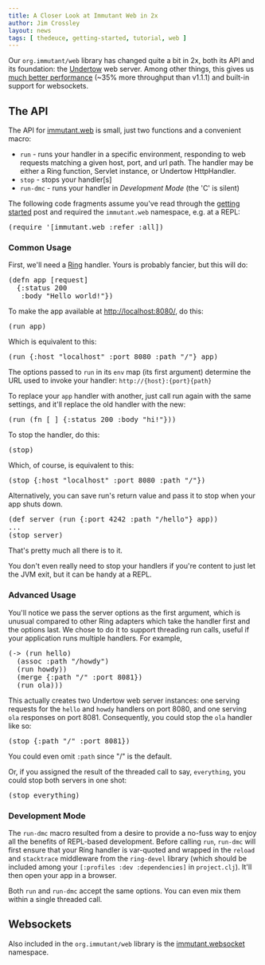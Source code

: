 ```yaml
---
title: A Closer Look at Immutant Web in 2x
author: Jim Crossley
layout: news
tags: [ thedeuce, getting-started, tutorial, web ]
---
```


Our `org.immutant/web` library has changed quite a bit in 2x, both its
API and its foundation: the [Undertow] web server. Among other things,
this gives us
[much better performance](https://github.com/ptaoussanis/clojure-web-server-benchmarks)
(~35% more throughput than v1.1.1) and built-in support for
websockets.

## The API

The API for [immutant.web] is small, just two functions and a
convenient macro:

* `run` - runs your handler in a specific environment, responding to
  web requests matching a given host, port, and url path. The handler
  may be either a Ring function, Servlet instance, or Undertow
  HttpHandler.
* `stop` - stops your handler[s]
* `run-dmc` - runs your handler in *Development Mode* (the 'C' is silent)

The following code fragments assume you've read through the
[getting started] post and required the `immutant.web` namespace, e.g.
at a REPL:

<pre class="syntax clojure">(require '[immutant.web :refer :all])</pre>

### Common Usage

First, we'll need a [Ring] handler. Yours is probably fancier, but
this will do:

<pre class="syntax clojure">(defn app [request]
  {:status 200
   :body "Hello world!"})
</pre>

To make the app available at <http://localhost:8080/>, do this:

<pre class="syntax clojure">(run app)</pre>

Which is equivalent to this:

<pre class="syntax clojure">(run {:host "localhost" :port 8080 :path "/"} app)</pre>

The options passed to `run` in its `env` map (its first argument)
determine the URL used to invoke your handler: `http://{host}:{port}{path}`

To replace your `app` handler with another, just call run again with
the same settings, and it'll replace the old handler with the new:

<pre class="syntax clojure">(run (fn [_] {:status 200 :body "hi!"}))</pre>

To stop the handler, do this:

<pre class="syntax clojure">(stop)</pre>

Which, of course, is equivalent to this:

<pre class="syntax clojure">(stop {:host "localhost" :port 8080 :path "/"})</pre>

Alternatively, you can save run's return value and pass it to stop
when your app shuts down.

<pre class="syntax clojure">(def server (run {:port 4242 :path "/hello"} app))
...
(stop server)
</pre>

That's pretty much all there is to it.

You don't even really need to stop your handlers if you're content to
just let the JVM exit, but it can be handy at a REPL.

### Advanced Usage

You'll notice we pass the server options as the first argument, which
is unusual compared to other Ring adapters which take the handler
first and the options last. We chose to do it to support threading run
calls, useful if your application runs multiple handlers. For example,

<pre class="syntax clojure">(-> (run hello)
  (assoc :path "/howdy")
  (run howdy))
  (merge {:path "/" :port 8081})
  (run ola)))
</pre>

This actually creates two Undertow web server instances: one serving
requests for the `hello` and `howdy` handlers on port 8080, and one
serving `ola` responses on port 8081. Consequently, you could stop the
`ola` handler like so:

<pre class="syntax clojure">(stop {:path "/" :port 8081})</pre>

You could even omit `:path` since "/" is the default.

Or, if you assigned the result of the threaded call to say,
`everything`, you could stop both servers in one shot:

<pre class="syntax clojure">(stop everything)</pre>

### Development Mode

The `run-dmc` macro resulted from a desire to provide a no-fuss way to
enjoy all the benefits of REPL-based development. Before calling
`run`, `run-dmc` will first ensure that your Ring handler is
var-quoted and wrapped in the `reload` and `stacktrace` middleware
from the `ring-devel` library (which should be included among your
`[:profiles :dev :dependencies]` in `project.clj`). It'll then open
your app in a browser.

Both `run` and `run-dmc` accept the same options. You can even mix
them within a single threaded call.

## Websockets

Also included in the `org.immutant/web` library is the [immutant.websocket]
namespace.

[immutant.web]: https://projectodd.ci.cloudbees.com/job/immutant2-incremental/lastSuccessfulBuild/artifact/target/apidocs/immutant.web.html
[immutant.websocket]: https://projectodd.ci.cloudbees.com/job/immutant2-incremental/lastSuccessfulBuild/artifact/target/apidocs/immutant.websocket.html
[Undertow]: http://undertow.io/
[Ring]: https://github.com/ring-clojure/ring/wiki
[getting started]: /news/2014/04/28/getting-started-with-2x/

